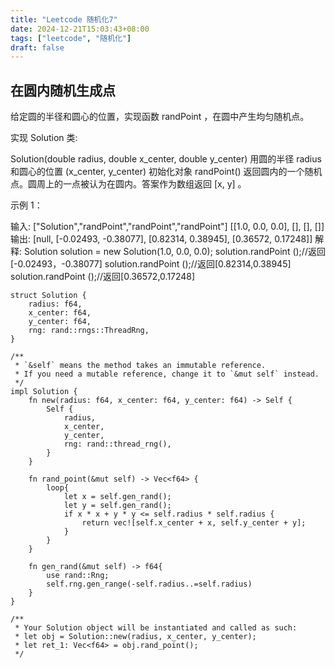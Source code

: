 ```yaml
---
title: "Leetcode 随机化7"
date: 2024-12-21T15:03:43+08:00
tags: ["leetcode", "随机化"]
draft: false
---
```


## 在圆内随机生成点
给定圆的半径和圆心的位置，实现函数 randPoint ，在圆中产生均匀随机点。

实现 Solution 类:

Solution(double radius, double x_center, double y_center) 用圆的半径 radius 和圆心的位置 (x_center, y_center) 初始化对象
randPoint() 返回圆内的一个随机点。圆周上的一点被认为在圆内。答案作为数组返回 [x, y] 。
 

示例 1：

输入: 
["Solution","randPoint","randPoint","randPoint"]
[[1.0, 0.0, 0.0], [], [], []]
输出: [null, [-0.02493, -0.38077], [0.82314, 0.38945], [0.36572, 0.17248]]
解释:
Solution solution = new Solution(1.0, 0.0, 0.0);
solution.randPoint ();//返回[-0.02493，-0.38077]
solution.randPoint ();//返回[0.82314,0.38945]
solution.randPoint ();//返回[0.36572,0.17248]

```
struct Solution {
    radius: f64,
    x_center: f64,
    y_center: f64,
    rng: rand::rngs::ThreadRng,
}

/**
 * `&self` means the method takes an immutable reference.
 * If you need a mutable reference, change it to `&mut self` instead.
 */
impl Solution {
    fn new(radius: f64, x_center: f64, y_center: f64) -> Self {
        Self {
            radius,
            x_center,
            y_center,
            rng: rand::thread_rng(),
        }
    }

    fn rand_point(&mut self) -> Vec<f64> {
        loop{
            let x = self.gen_rand();
            let y = self.gen_rand();
            if x * x + y * y <= self.radius * self.radius {
                return vec![self.x_center + x, self.y_center + y];
            }
        }
    }

    fn gen_rand(&mut self) -> f64{
        use rand::Rng;
        self.rng.gen_range(-self.radius..=self.radius)
    }
}

/**
 * Your Solution object will be instantiated and called as such:
 * let obj = Solution::new(radius, x_center, y_center);
 * let ret_1: Vec<f64> = obj.rand_point();
 */
```